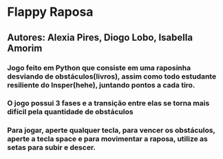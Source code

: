 # Flappy Raposa
## Autores: Alexia Pires, Diogo Lobo, Isabella Amorim

### Jogo feito em Python que consiste em uma raposinha desviando de obstáculos(livros), assim como todo estudante resiliente do Insper(hehe),  juntando pontos a cada tiro.
### O jogo possui 3 fases e a transição entre elas se torna mais difícil pela quantidade de obstáculos

### Para jogar, aperte qualquer tecla, para vencer os obstáculos, aperte a tecla space e para movimentar a raposa, utilize as setas para subir e descer.
